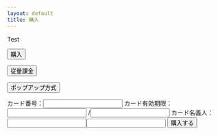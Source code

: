 ```yaml
---
layout: default
title: 購入
---
```

Test

<form action="https://credit.j-payment.co.jp/gateway/payform.aspx" method="POST">
    <input type="hidden" name="aid" value="119743">
    <input type="hidden" name="pt" value="1">
    <input type="hidden" name="cmd" value="0">
    <input type="hidden" name="jb" value="CAPTURE">
    <input type="hidden" name="am" value="1000">
    <input type="hidden" name="tx" value="10">
    <input type="hidden" name="sf" value="0">
    <input type="submit" name="submit" value="購入">
</form>

<FORM ACTION="https://credit.j-payment.co.jp/gateway/payform.aspx" METHOD="POST">
    <INPUT TYPE="HIDDEN" NAME="aid" value="119743">
    <INPUT TYPE="HIDDEN" NAME="pt" VALUE="1">
    <INPUT TYPE="HIDDEN" NAME="iid" VALUE="003">
    <INPUT TYPE="submit" NAME="submit" VALUE="従量課金">
</FORM>
        
<form id="popup">
    <input id="tkn" name="tkn" type="hidden" value="">
    <div id="CARD_INPUT_FORM"></div>
    <input type="button" value="ポップアップ方式" onclick="doPurchase()"/>
</form>

<form id="customize">
カード番号：<input type="text" value="" name="cn" id="cn" />
カード有効期限：<input type="text" value="" name="ed_year" id="ed_year" /> /<input type="text" value="" name="ed_month" id="ed_month" />
カード名義人：<input type="text" value="" name="fn" id="fn" /><input type="text" value="" name="ln" id="ln" />
<input id="tkn" name="tkn" type="hidden" value="">
<input type="button" value="購入する" onclick="doPurchaseCustomize()"/>
</form>

<script type="text/javascript" src="https://credit.j-payment.co.jp/gateway/js/jquery.js"></script>
<script type="text/javascript" src="https://credit.j-payment.co.jp/gateway/js/CPToken.js"></script>
<script>
// カード情報入力フォーム表示
function doPurchase() {
    //CP非同期通信よりカード番号入力画面を表示する
    CPToken.CardInfo(
        {
            aid: '119743'
        },
        execPurchase
    );
}
// コールバック関数
function execPurchase(resultCode, errMsg) {
    if (resultCode != "Success") {
        // 戻り値がSuccess以外の場合はエラーメッセージを表示
        window.alert(errMsg);
    } else {
        // スクリプトからフォームをsubmit
        $("#popup").submit();
    }
}
    
function doPurchaseCustomize() {
    // CP非同期通信よりトークンを生成する
    CPToken.TokenCreate(
        {
            aid: '119743',
            cn: $("#cn").val(),
            ed: $("#ed_year").val() + $("#ed_month").val(),
            fn: $("#fn").val(),
            ln: $("#ln").val()
        },
        execPurchaseCustomize
    );
}
// コールバック関数
function execPurchaseCustomize(resultCode, errMsg) {
    if (resultCode != "Success") {
        window.alert(errMsg);
    } else {
        // カード情報を消去
        $("#cn").val("");
        $("#ed_year").val("");
        $("#ed_month").val("");
        $("#fn").val("");
        $("#ln").val("");
        //スクリプトからフォームをsubmit
        $("#mainform").submit();
    }
}
</script>
    

